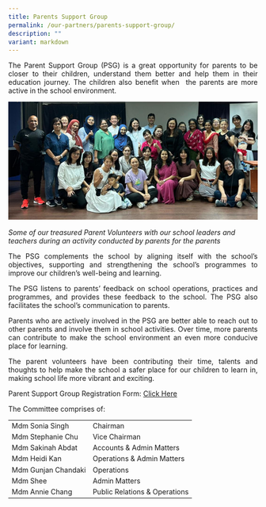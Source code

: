 ```yaml
---
title: Parents Support Group
permalink: /our-partners/parents-support-group/
description: ""
variant: markdown
---
```

<p align="justify">The Parent Support Group (PSG) is a great opportunity for parents to be closer to their children, understand them better and help them in their education journey. The children also benefit when&nbsp; the parents are more active in the school environment.</p>

![](/images/PSG_2023.png)

<i>Some of our treasured Parent Volunteers with our school leaders and teachers during an activity conducted by parents for the parents</i>

<p align="justify">The PSG complements the school by aligning itself with the school’s objectives, supporting and strengthening the school’s programmes to improve our children’s well-being and learning.</p>
	
<p align="justify">The PSG listens to parents’ feedback on school operations, practices and programmes, and provides these feedback to the school. The PSG also facilitates the school’s communication to parents.</p>

<p align="justify">Parents who are actively involved in the PSG are better able to reach out to other parents and involve them in school activities. Over time, more parents can contribute to make the school environment an even more conducive place for learning.</p>

<p align="justify">The parent volunteers have been contributing their time, talents and thoughts to help make the school a safer place for our children to learn in, making school life more vibrant and exciting.</p>

Parent Support Group Registration Form: <a href="https://docs.google.com/forms/d/e/1FAIpQLSd1sbnVu7jsHsGg9LZVMCN3LASX6hfk27k0h8mpIbGjFoFrUg/viewform?pli=1"> Click Here</a>


The Committee comprises of:

<table style="width:100%">
  <tbody><tr>
    
  </tr>
  <tr>
    <td> Mdm Sonia Singh</td>
    <td>Chairman</td> 
  </tr>
  <tr>
    <td>Mdm Stephanie Chu</td>
    <td>Vice Chairman</td>
  </tr>
	<tr>
    <td> Mdm Sakinah Abdat</td>
    <td>Accounts &amp; Admin Matters</td>
  </tr>
	<tr>
    <td>Mdm Heidi Kan</td>
    <td>Operations &amp; Admin Matters</td>
  </tr>
	<tr>
    <td>Mdm Gunjan Chandaki</td>
    <td>Operations</td>
  </tr>
		<tr>
    <td> Mdm Shee</td>
    <td>Admin Matters</td>
  </tr>
		<tr>
    <td>Mdm Annie Chang</td>
    <td>Public Relations &amp; Operations</td>
  </tr>
</tbody></table>